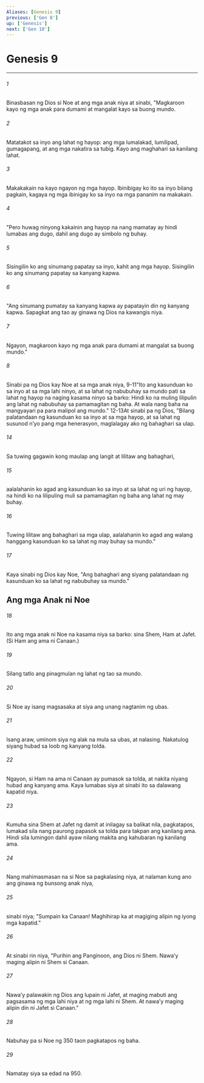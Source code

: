 ```yaml
---
Aliases: [Genesis 9]
previous: ['Gen 8']
up: ['Genesis']
next: ['Gen 10']
---
```

# Genesis 9

***


###### 1 


Binasbasan ng Dios si Noe at ang mga anak niya at sinabi, "Magkaroon kayo ng mga anak para dumami at mangalat kayo sa buong mundo. 


###### 2 


Matatakot sa inyo ang lahat ng hayop: ang mga lumalakad, lumilipad, gumagapang, at ang mga nakatira sa tubig. Kayo ang maghahari sa kanilang lahat. 


###### 3 


Makakakain na kayo ngayon ng mga hayop. Ibinibigay ko ito sa inyo bilang pagkain, kagaya ng mga ibinigay ko sa inyo na mga pananim na makakain. 


###### 4 


"Pero huwag ninyong kakainin ang hayop na nang mamatay ay hindi lumabas ang dugo, dahil ang dugo ay simbolo ng buhay. 


###### 5 


Sisingilin ko ang sinumang papatay sa inyo, kahit ang mga hayop. Sisingilin ko ang sinumang papatay sa kanyang kapwa. 


###### 6 


"Ang sinumang pumatay sa kanyang kapwa ay papatayin din ng kanyang kapwa. Sapagkat ang tao ay ginawa ng Dios na kawangis niya. 


###### 7 


Ngayon, magkaroon kayo ng mga anak para dumami at mangalat sa buong mundo." 


###### 8 


Sinabi pa ng Dios kay Noe at sa mga anak niya, 9-11"Ito ang kasunduan ko sa inyo at sa mga lahi ninyo, at sa lahat ng nabubuhay sa mundo pati sa lahat ng hayop na naging kasama ninyo sa barko: Hindi ko na muling lilipulin ang lahat ng nabubuhay sa pamamagitan ng baha. At wala nang baha na mangyayari pa para malipol ang mundo." 12-13At sinabi pa ng Dios, "Bilang palatandaan ng kasunduan ko sa inyo at sa mga hayop, at sa lahat ng susunod nʼyo pang mga henerasyon, maglalagay ako ng bahaghari sa ulap. 


###### 14 


Sa tuwing gagawin kong maulap ang langit at lilitaw ang bahaghari, 


###### 15 


aalalahanin ko agad ang kasunduan ko sa inyo at sa lahat ng uri ng hayop, na hindi ko na lilipuling muli sa pamamagitan ng baha ang lahat ng may buhay. 


###### 16 


Tuwing lilitaw ang bahaghari sa mga ulap, aalalahanin ko agad ang walang hanggang kasunduan ko sa lahat ng may buhay sa mundo." 


###### 17 


Kaya sinabi ng Dios kay Noe, "Ang bahaghari ang siyang palatandaan ng kasunduan ko sa lahat ng nabubuhay sa mundo." 

## Ang mga Anak ni Noe 


###### 18 


Ito ang mga anak ni Noe na kasama niya sa barko: sina Shem, Ham at Jafet. (Si Ham ang ama ni Canaan.) 


###### 19 


Silang tatlo ang pinagmulan ng lahat ng tao sa mundo. 


###### 20 


Si Noe ay isang magsasaka at siya ang unang nagtanim ng ubas. 


###### 21 


Isang araw, uminom siya ng alak na mula sa ubas, at nalasing. Nakatulog siyang hubad sa loob ng kanyang tolda. 


###### 22 


Ngayon, si Ham na ama ni Canaan ay pumasok sa tolda, at nakita niyang hubad ang kanyang ama. Kaya lumabas siya at sinabi ito sa dalawang kapatid niya. 


###### 23 


Kumuha sina Shem at Jafet ng damit at inilagay sa balikat nila, pagkatapos, lumakad sila nang paurong papasok sa tolda para takpan ang kanilang ama. Hindi sila lumingon dahil ayaw nilang makita ang kahubaran ng kanilang ama. 


###### 24 


Nang mahimasmasan na si Noe sa pagkalasing niya, at nalaman kung ano ang ginawa ng bunsong anak niya, 


###### 25 


sinabi niya; "Sumpain ka Canaan! Maghihirap ka at magiging alipin ng iyong mga kapatid." 


###### 26 


At sinabi rin niya, "Purihin ang Panginoon, ang Dios ni Shem. Nawaʼy maging alipin ni Shem si Canaan. 


###### 27 


Nawaʼy palawakin ng Dios ang lupain ni Jafet, at maging mabuti ang pagsasama ng mga lahi niya at ng mga lahi ni Shem. At nawaʼy maging alipin din ni Jafet si Canaan." 


###### 28 


Nabuhay pa si Noe ng 350 taon pagkatapos ng baha. 


###### 29 


Namatay siya sa edad na 950.

